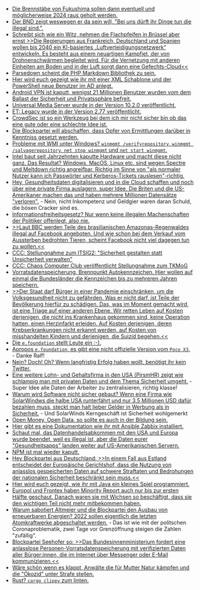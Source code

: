 * [Die Brennstäbe von Fukushima sollen dann eventuell und möglicherweise 2024 raus geholt werden.](https://blog.fefe.de/?ts=9ec23923)
* [Der BND zeigt weswegen er da sein will, "Bei uns dürft ihr Dinge tun die illegal sind.".](https://blog.fefe.de/?ts=9ec22add)
* [Schreibt sich wie ein Witz, nehmen die Flachpfeifen in Brüssel aber ernst >>Die Regierungen aus Frankreich, Deutschland und Spanien wollen bis 2040 ein KI-basiertes „Luftverteidigungsnetzwerk“ entwickeln. Es besteht aus einem neuartigen Kampfjet, der von Drohnenschwärmen begleitet wird. Für die Vernetzung mit anderen Einheiten am Boden und in der Luft sorgt dann eine Gefechts-Cloud<<](https://netzpolitik.org/2021/future-combat-air-system-industrie-zankt-um-groesstes-europaeisches-ruestungsprojekt/)
* [Parsedown scheint die PHP Markdown Bibliothek zu sein.](https://php.watch/articles/php-markdown-libraries)
* [Hier wird euch gezeigt wie ihr mit einer XML Schablone und der PowerShell neue Benutzer im AD anlegt.](https://devblogs.microsoft.com/powershell-community/leveraging-xml-with-new-employee-powershell-scripts/)
* [Android VPN ist kaputt, wenigst 21 Millionen Benutzer wurden vom dem Ballast der Sicherheit und Privatssphäre befreit.](https://www.borncity.com/blog/2021/02/28/android-vpn-gehackt-daten-von-21-millionen-nutzern-online/)
* [Universal Media Server wurde in der Version 10.2.0 veröffentlicht.](https://www.planet3dnow.de/cms/61459-universal-media-server-10-2-0/)
* [ET: Legacy wurde in der Version 2.77 veröffentlicht.](https://www.etlegacy.com/blog/et-legacy-277-released)
* [CrowdSec ist so ein Werkzeug bei dem ich mir nicht sicher bin ob das eine gute oder eine schlechte Idee ist.](https://www.putorius.net/secure-your-linux-servers-crowdsec.html)
* [Die Blockpartei will abschaffen, dass Opfer von Ermittlungen darüber in Kenntniss gesetzt werden.](https://blog.fefe.de/?ts=9ec34469)
* [Probleme mit WMI unter Windows? `winmgmt /verifyrepository`, `winmgmt /salvagerepository`, `net stop winmgmt` und `net start winmgmt`.](http://woshub.com/wmi-troubleshooting/)
* [Intel baut seit Jahrzehnten kaputte Hardware und macht diese nicht ganz. Das Resultat? Windows, MacOS, Linux etc. sind wegen Spectre und Meltdown richtig angreifbar. Richtig im Sinne von "als normaler Nutzer kann ich Passwörter und Kerberos-Tickets rauslesen"-richtig.](https://www.borncity.com/blog/2021/03/02/funktionierende-spectre-exploits-fr-linux-und-windows-gefunden/)
* [Hey, Gesundheitsdaten digitalisieren und in die Cloud schaffen und noch über eine private Firma auslagern, super Idee. Die Briten und die US-Amerikaner machen das und haben mehrere Millionen Datensätze "verloren".](https://www.bleepingcomputer.com/news/security/universal-health-services-lost-67-million-due-to-ryuk-ransomware-attack/) - Nein, nicht Inkompetenz und Geldgier waren daran Schuld, die bösen Cracker sind es.
* [Informationsfreiheitsgesetz? Nur wenn keine illegalen Machenschaften der Politiker offenlegt, also nie.](https://netzpolitik.org/2021/informationsfreiheit-vor-gericht-keine-dokumente-zur-aufruestung-der-polizeien-mit-panzern/)
* [>>Laut BBC werden Teile des brasilianischen Amazonas-Regenwaldes illegal auf Facebook angeboten. Und wie schon bei dem Verkauf vom Aussterben bedrohten Tieren, scheint Facebook  nicht viel dagegen tun zu wollen.<<](https://netzfrauen.org/2021/03/01/facebook-5/)
* [CCC: Stellungnahme zum ITSIG2: "Sicherheit gestalten statt Unsicherheit verwalten"](https://www.ccc.de/de/updates/2021/stellungnahme-zum-itsig2)
* [CCC: Chaos Computer Club veröffentlicht Stellungnahme zum TKMoG](https://www.ccc.de/de/updates/2021/stellungnahme-zum-tkmog)
* [Vorratsdatenspeicherung, Brennpunkt Autokennzeichen. Hier wollen auf einmal die Bundesländer die Kennzeichen bis zu mehreren Jahren speichern.](https://netzpolitik.org/2021/kennzeichenscanner-bundeslaender-kaempfen-fuer-auto-vorratsdatenspeicherung/)
* [>>Der Staat darf Bürger in einer Pandemie einschränken, um die Volksgesundheit nicht zu gefährden. Was er nicht darf, ist Teile der Bevölkerung hierfür zu schädigen. Das, was im Moment gemacht wird, ist eine Triage auf einer anderen Ebene. Wir retten Leben auf Kosten derjenigen, die nicht ins Krankenhaus gekommen sind, keine Operation hatten, einen Herzinfarkt erleiden. Auf Kosten derjenigen, deren Krebserkrankungen nicht erkannt werden, auf Kosten von misshandelten Kindern und derjenigen, die Suizid begehen.<<](https://blog.fefe.de/?ts=9ec0de27)
* [Die `e.foundation` stellt Leute ein :-).](https://community.e.foundation/t/be-a-part-of-team-e/28255/3)
* [Apropos `e.foundation`, es gibt eine nicht offizielle Version vom `Poco X3`.](https://community.e.foundation/t/unofficial-build-poco-x3-nfc-surya-eos-q/25834/2) - Danke Ralf!
* [Nein? Doch! Oh? Wenn langfristig Erfolg haben wollt, benötigt ihr kein Twitter.](https://blog.fefe.de/?ts=9ec0e783)
* [Eine weitere Lohn- und Gehaltsfirma in den USA (PirsmHR) zeigt wie schlampig man mit privaten Daten und dem Thema Sicherheit umgeht.](https://www.bleepingcomputer.com/news/security/payroll-giant-prismhr-outage-likely-caused-by-ransomware-attack/) - Super Idee alle Daten der Arbeiter zu zentralisieren, richtig klasse!
* [Warum wird Software nicht sicher gebaut? Wenn eine Firma wie SolarWindws die halbe USA runterfährt und nur 3,5 Millionen USD dafür bezahlen muss, steckt man halt lieber Gelder in Werbung als in Sicherheit.](https://www.bleepingcomputer.com/news/security/solarwinds-reports-35-million-in-expenses-from-supply-chain-attack/) - Und SolarWinds Kerngeschäft ist Sicherheit wohlgemerkt
* [Open Money, Open Data, so sollte es auch in der Bildung sein.](https://netzpolitik.org/2021/edit-policy-brockhaus-deal-digitale-bildung-versus-lebensrealitaet-in-deutschland/)
* [Hier gibt es eine Dokumentation wie ihr mit Ansible Zabbix installiert.](https://blog.zabbix.com/installing-the-zabbix-server-with-ansible/13317/)
* [Schaut mal, das Datenhandelsabkommen mit den USA und Europa wurde beendet, weil es illegal ist, aber die Daten eurer "Gesundheitsapps" landen weiter auf US-Amerikanischen Servern.](https://netzpolitik.org/2021/unklare-rechtslage-bei-gesundheitsapps-wenn-gesundheitsdaten-bei-us-konzernen-landen/)
* [NPM ist mal wieder kaputt.](https://www.bleepingcomputer.com/news/security/malicious-npm-packages-target-amazon-slack-with-new-dependency-attacks/)
* [Hey Blockpartei aus Deutschland: >>In einem Fall aus Estland entscheidet der Europäische Gerichtshof, dass die Nutzung von anlasslos gespeicherten Daten auf schwere Straftaten und Bedrohungen der nationalen Sicherheit beschränkt sein muss.<<](https://netzpolitik.org/2021/urteil-eu-gericht-schraenkt-einsatz-von-vorratsdaten-erneut-ein/)
* [Hier wird euch gezeigt, wie ihr mit Java ein kleines Spiel programmiert.](https://opensource.com/article/21/3/java-object-orientation)
* [Europol und Frontex haben Minority Report auch nur bis zur ersten Hälfte geschaut. Danach waren sie mit Wichsen so beschäftigt, dass sie den wichtigen Teil nicht mehr mitbekommen haben.](https://netzpolitik.org/2021/vorhersage-von-straftaten-und-profiling-europol-und-frontex-setzen-auf-kuenstliche-intelligenz/)
* [Warum sabotiert Altmeier und die Blockpartei den Ausbau von erneuerbaren Energien? 2022 sollen eigentlich die letzten Atomkraftwerke abgeschaltet werden.](https://www.sonnenseite.com/de/politik/10-jahre-nach-fukushima-wo-steht-die-deutsche-energiewende/) - Das ist wie mit der politschen Coronaproblematik, zwei Tage vor Grenzöffnung steigen die Zahlen "zufällig".
* [Blockpartei Seehofer so: >>Das Bundesinnenministerium fordert eine anlasslose Personen-Vorratsdatenspeicherung mit verifizierten Daten aller Bürger:innen, die im Internet über Messenger oder E-Mail kommunizieren.<<](https://netzpolitik.org/2021/tkg-novelle-seehofer-will-personalausweis-pflicht-fuer-e-mail-und-messenger-einfuehren/)
* [Wäre schön wenn es klappt, Anwälte die für Mutter Natur kämpfen und die "Ökozid" unter Strafe stellen.](https://netzfrauen.org/2021/03/03/ecocide/)
* [Rust? `cargo clippy` zum linten.](https://opensource.com/article/21/3/rust-programmer)

